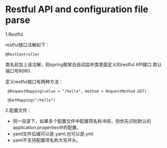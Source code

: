 # Restful API and configuration file parse

1.Restful

restful接口注解如下：
 ```
@RestController
```
类名前加上该注解，则spring框架会自动监听类里面定义的restful API接口.默认端口号8080.

 
定义restful接口有两种方法：
```
 @RequestMapping(value = "/hello", method = RequestMethod.GET)

 @GetMapping("/hello")
```


2.配置文件：
* 同一目录下，如果多个配置文件中配置项名称冲突，则优先识别默认的application.properties中的配置。
* yaml文件后缀可以是.yaml,也可以是.yml
* yaml不支持配置项名称大写开头。